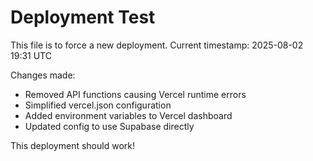 # Deployment Test

This file is to force a new deployment.
Current timestamp: 2025-08-02 19:31 UTC

Changes made:
- Removed API functions causing Vercel runtime errors
- Simplified vercel.json configuration  
- Added environment variables to Vercel dashboard
- Updated config to use Supabase directly

This deployment should work!
